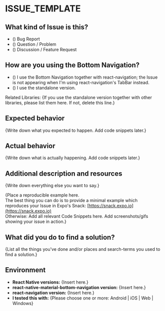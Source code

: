 # ISSUE\_TEMPLATE

## What kind of Issue is this?

* \(\) Bug Report
* \(\) Question / Problem
* \(\) Discussion / Feature Request

## How are you using the Bottom Navigation?

* \(\) I use the Bottom Navigation together with react-navigation; the Issue is not appearing when I'm using react-navigation's TabBar instead.
* \(\) I use the standalone version.

Related Libraries: {If you use the standalone version together with other libraries, please list them here. If not, delete this line.}

## Expected behavior

{Write down what you expected to happen. Add code snippets later.}

## Actual behavior

{Write down what is actually happening. Add code snippets later.}

## Additional description and resources

{Write down everything else you want to say.}

{Place a reproducible example here.  
The best thing you can do is to provide a minimal example which reproduces your Issue in Expo's Snack: [https://snack.expo.io](https://snack.expo.io)  
Otherwise: Add all relevant Code Snippets here. Add screenshots/gifs showing your issue in action.}

## What did you do to find a solution?

{List all the things you've done and/or places and search-terms you used to find a solution.}

## Environment

* **React Native versions:** {Insert here.}
* **react-native-material-bottom-navigation version:** {Insert here.}
* **react-navigation version:** {Insert here.} 
* **I tested this with:** {Please choose one or more: Android \| iOS \| Web \| Windows}

